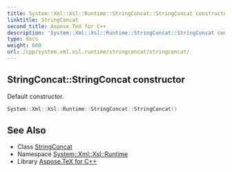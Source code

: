 ```yaml
---
title: System::Xml::Xsl::Runtime::StringConcat::StringConcat constructor
linktitle: StringConcat
second_title: Aspose.TeX for C++
description: 'System::Xml::Xsl::Runtime::StringConcat::StringConcat constructor. Default constructor in C++.'
type: docs
weight: 600
url: /cpp/system.xml.xsl.runtime/stringconcat/stringconcat/
---
```

## StringConcat::StringConcat constructor


Default constructor.

```cpp
System::Xml::Xsl::Runtime::StringConcat::StringConcat()
```

## See Also

* Class [StringConcat](../)
* Namespace [System::Xml::Xsl::Runtime](../../)
* Library [Aspose.TeX for C++](../../../)
